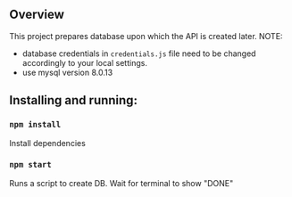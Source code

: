 
## Overview
This project prepares database upon which the API is created later.
NOTE:
 - database credentials in `credentials.js` file need to be changed accordingly to your local settings.
 - use mysql version 8.0.13


## Installing and running:
### `npm install`
Install dependencies

### `npm start`
Runs a script to create DB. Wait for terminal to show "DONE"


